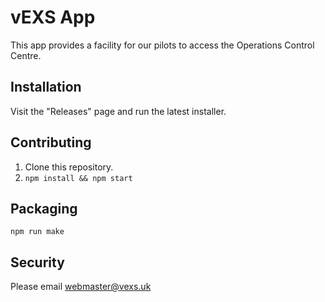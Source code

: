 # vEXS App

This app provides a facility for our pilots to access the Operations Control Centre.

## Installation

Visit the "Releases" page and run the latest installer.

## Contributing

1. Clone this repository.
2. `npm install && npm start`

## Packaging

`npm run make`

## Security

Please email webmaster@vexs.uk